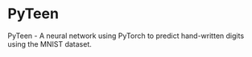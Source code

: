 # PyTeen
PyTeen - A neural network using PyTorch to predict hand-written digits using the MNIST dataset.
